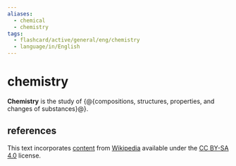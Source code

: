```yaml
---
aliases:
  - chemical
  - chemistry
tags:
  - flashcard/active/general/eng/chemistry
  - language/in/English
---
```


# chemistry

__Chemistry__ is the study of {@{compositions, structures, properties, and changes of substances}@}. <!--SR:!2024-12-25,297,210-->

## references

This text incorporates [content](https://en.wikipedia.org/wiki/chemistry) from [Wikipedia](Wikipedia.md) available under the [CC BY-SA 4.0](https://creativecommons.org/licenses/by-sa/4.0/) license.
